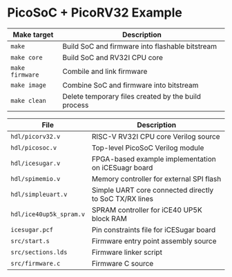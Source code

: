 # PicoSoC + PicoRV32 Example

| Make target     | Description                                         |
| --------------- | --------------------------------------------------- |
| `make`          | Build SoC and firmware into flashable bitstream     |
| `make core`     | Build SoC and RV32I CPU core                        |
| `make firmware` | Combile and link firmware                           |
| `make image`    | Combine SoC and firmware into bitstream             |
| `make clean`    | Delete temporary files created by the build process |

| File                    | Description                                            |
| ----------------------- | ------------------------------------------------------ |
| `hdl/picorv32.v`        | RISC-V RV32I CPU core Verilog source                   |
| `hdl/picosoc.v`         | Top-level PicoSoC Verilog module                       |
| `hdl/icesugar.v`        | FPGA-based example implementation on iCESuagr board    |
| `hdl/spimemio.v`        | Memory controller for external SPI flash               |
| `hdl/simpleuart.v`      | Simple UART core connected directly to SoC TX/RX lines |
| `hdl/ice40up5k_spram.v` | SPRAM controller for iCE40 UP5K block RAM              |
| `icesugar.pcf`          | Pin constraints file for iCESugar board                |
| `src/start.s`           | Firmware entry point assembly source                   |
| `src/sections.lds`      | Firmware linker script                                 |
| `src/firmware.c`        | Firmware C source                                      |

